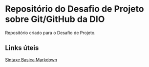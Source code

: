 # Repositório do Desafio de Projeto sobre Git/GitHub da DIO
Repositório criado para o Desafio de Projeto. 

## Links úteis
[Sintaxe Basica Markdown](https://www.markdownguide.org/basic-syntax)
